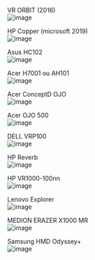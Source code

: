 VR ORBIT (2016)<br/>
![image](https://github.com/user-attachments/assets/bcbd469d-a9d9-4d26-a264-7fa8722a73e9)

HP Copper (microsoft 2019)<br/>
![image](https://github.com/user-attachments/assets/41333787-0ced-4272-8f28-e008e38be9b0)

Asus HC102<br/>
![image](https://github.com/user-attachments/assets/41db3446-c042-4c7c-94cf-4d80e75144e3)

Acer H7001 ou AH101<br/>
![image](https://github.com/user-attachments/assets/6d0db63f-48e6-4075-9085-30463ecf8a73)

Acer ConceptD OJO<br/>
![image](https://github.com/user-attachments/assets/d26f4f98-7d96-4b30-a618-9f93c3f071aa)

Acer OJO 500<br/>
![image](https://github.com/user-attachments/assets/c9759652-5b4e-451b-b75e-60970c1efc54)

DELL VRP100<br/>
![image](https://github.com/user-attachments/assets/38cb922f-8557-488e-8899-3338774d2b65)

HP Reverb<br/>
![image](https://github.com/user-attachments/assets/74924f8a-3326-4eee-a973-081dfea1296d)

HP VR1000-100nn<br/>
![image](https://github.com/user-attachments/assets/6e604090-6872-47ba-9794-ff89bcdfe415)

Lenovo Explorer<br/>
![image](https://github.com/user-attachments/assets/9e4a8a31-b4e9-4fb4-aad4-15211517b3ca)

MEDION ERAZER X1000 MR<br/>
![image](https://github.com/user-attachments/assets/d802a12c-865f-45ab-8ca1-3e571bf0898f)

Samsung HMD Odyssey+<br/>
![image](https://github.com/user-attachments/assets/00022bcf-4c67-4aa3-aacd-2f773a40868a)
